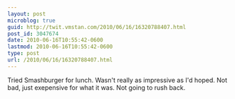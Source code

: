 ```yaml
---
layout: post
microblog: true
guid: http://twit.vmstan.com/2010/06/16/16320788407.html
post_id: 3047674
date: 2010-06-16T10:55:42-0600
lastmod: 2010-06-16T10:55:42-0600
type: post
url: /2010/06/16/16320788407.html
---
```

Tried Smashburger for lunch. Wasn't really as impressive as I'd hoped. Not bad, just exepensive for what it was. Not going to rush back.
